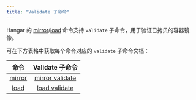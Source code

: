 ```yaml
---
title: "Validate 子命令"
---
```


Hangar 的 [mirror](/docs/v1.6/mirror/mirror)/[load](/docs/v1.6/load/load) 命令支持 `validate` 子命令，用于验证已拷贝的容器镜像。

可在下方表格中获取每个命令对应的 `validate` 子命令文档：

| 命令 | Validate 子命令 |
|:---:|:--------------:|
| [mirror](/docs/v1.6/mirror/mirror) | [mirror validate](/docs/v1.6/mirror/validate) |
| [load](/docs/v1.6/load/load) | [load validate](/docs/v1.6/load/validate) |
